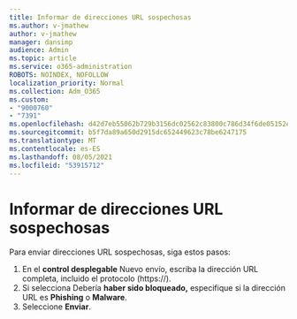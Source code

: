```yaml
---
title: Informar de direcciones URL sospechosas
ms.author: v-jmathew
author: v-jmathew
manager: dansimp
audience: Admin
ms.topic: article
ms.service: o365-administration
ROBOTS: NOINDEX, NOFOLLOW
localization_priority: Normal
ms.collection: Adm_O365
ms.custom:
- "9000760"
- "7391"
ms.openlocfilehash: d42d7eb55062b729b3156dc02562c83800c786d34f6de05152e7e09fa88ab71b
ms.sourcegitcommit: b5f7da89a650d2915dc652449623c78be6247175
ms.translationtype: MT
ms.contentlocale: es-ES
ms.lasthandoff: 08/05/2021
ms.locfileid: "53915712"
---
```

# <a name="report-suspicious-urls"></a>Informar de direcciones URL sospechosas

Para enviar direcciones URL sospechosas, siga estos pasos:

1. En el **control desplegable** Nuevo envío, escriba la dirección URL completa, incluido el protocolo (https://).
2. Si selecciona Debería **haber sido bloqueado,** especifique si la dirección URL es **Phishing** o **Malware**.
3. Seleccione **Enviar**.
